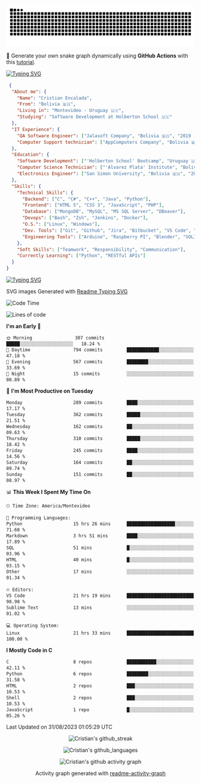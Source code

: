 <!---
<p align="left"> <img src="https://komarev.com/ghpvc/?username=cristian-encalada&label=Profile%20views&color=0e75b6&style=flat" alt="cristian-encalada" /> </p>
--->

<picture>
  <source media="(prefers-color-scheme: dark)" srcset="https://raw.githubusercontent.com/cristian-encalada/cristian-encalada/output/github-contribution-grid-snake-dark.svg">
  <source media="(prefers-color-scheme: light)" srcset="https://raw.githubusercontent.com/cristian-encalada/cristian-encalada/output/github-contribution-grid-snake.svg">
  <img alt="github contribution grid snake animation" src="https://raw.githubusercontent.com/cristian-encalada/cristian-encalada/output/github-contribution-grid-snake.svg">
</picture>

 :snake: Generate your own snake graph dynamically using __GitHub Actions__ with this [tutorial](https://cristian-encalada.github.io/docs/posts/generate-snake-graph-github-actions/).

[![Typing SVG](https://readme-typing-svg.demolab.com?duration=4000&pause=500&color=00FF00&background=000000&vCenter=true&width=435&lines=%5Bcristian%40github%5D%24+echo+Hi!;%5Bcristian%40github%5D%24+whoami)](https://git.io/typing-svg)

```JSON
 {
  "About me": {
    "Name": "Cristian Encalada",
    "From": "Bolivia 🇧🇴",
    "Living in": "Montevideo - Uruguay 🇺🇾",
    "Studying": "Software Development at Holberton School 🇺🇾"
  },
  "IT Experience": {
    "QA Software Engineer": ["Jalasoft Company", "Bolivia 🇧🇴", "2019 - 2021"],
    "Computer Support technician": ["AppComputers Company", "Bolivia 🇧🇴", "2016 - 2018"]
  },
  "Education": {
    "Software Development": ["'Holberton School' Bootcamp", "Uruguay 🇺🇾", "2023 - Now"],
    "Computer Science Technician": ["'Alvarez Plata' Institute", "Bolivia 🇧🇴", "2015 - 2017"],
    "Electronics Engineer": ["San Simon University", "Bolivia 🇧🇴", "2011 - 2016"]
  },
  "Skills": {
    "Technical Skills": {
      "Backend": ["C", "C#", "C++", "Java", "Python"],
      "Frontend": ["HTML 5", "CSS 3", "JavaScript", "PHP"],
      "Database": ["MongoDB", "MySQL", "MS SQL Server", "DBeaver"],
      "Devops": ["Bash", "Zsh", "Jenkins", "Docker"],
      "O.S.": ["Linux", "Windows"],
      "Dev. Tools": ["Git", "Github", "Jira", "Bitbucket", "VS Code", "Sublime Text", "Trello"],
      "Engineering Tools": ["Arduino", "Raspberry PI", "Blender", "SOLIDWORKS", "MATLAB"]
    },
    "Soft Skills": ["Teamwork", "Responsibility", "Communication"],
    "Currently Learning": ["Python", "RESTful APIs"]
  }
}
```

[![Typing SVG](https://readme-typing-svg.demolab.com?font=Fira+Code&duration=4000&pause=501&color=00FF00&background=000000&vCenter=true&width=435&lines=%5Bcristian%40github%5D%24+ls+.%2Fstatistics)](https://git.io/typing-svg)

 SVG images Generated with [Readme Typing SVG](https://readme-typing-svg.demolab.com/demo/)

<!--START_SECTION:waka-->
![Code Time](http://img.shields.io/badge/Code%20Time-120%20hrs%201%20min-blue)

![Lines of code](https://img.shields.io/badge/From%20Hello%20World%20I%27ve%20Written-151.1%20thousand%20lines%20of%20code-blue)

**I'm an Early 🐤** 

```text
🌞 Morning                307 commits         █████░░░░░░░░░░░░░░░░░░░░   18.24 % 
🌆 Daytime                794 commits         ████████████░░░░░░░░░░░░░   47.18 % 
🌃 Evening                567 commits         ████████░░░░░░░░░░░░░░░░░   33.69 % 
🌙 Night                  15 commits          ░░░░░░░░░░░░░░░░░░░░░░░░░   00.89 % 
```
📅 **I'm Most Productive on Tuesday** 

```text
Monday                   289 commits         ████░░░░░░░░░░░░░░░░░░░░░   17.17 % 
Tuesday                  362 commits         █████░░░░░░░░░░░░░░░░░░░░   21.51 % 
Wednesday                162 commits         ██░░░░░░░░░░░░░░░░░░░░░░░   09.63 % 
Thursday                 310 commits         █████░░░░░░░░░░░░░░░░░░░░   18.42 % 
Friday                   245 commits         ████░░░░░░░░░░░░░░░░░░░░░   14.56 % 
Saturday                 164 commits         ██░░░░░░░░░░░░░░░░░░░░░░░   09.74 % 
Sunday                   151 commits         ██░░░░░░░░░░░░░░░░░░░░░░░   08.97 % 
```


📊 **This Week I Spent My Time On** 

```text
🕑︎ Time Zone: America/Montevideo

💬 Programming Languages: 
Python                   15 hrs 26 mins      ██████████████████░░░░░░░   71.68 % 
Markdown                 3 hrs 51 mins       ████░░░░░░░░░░░░░░░░░░░░░   17.89 % 
SQL                      51 mins             █░░░░░░░░░░░░░░░░░░░░░░░░   03.96 % 
HTML                     40 mins             █░░░░░░░░░░░░░░░░░░░░░░░░   03.15 % 
Other                    17 mins             ░░░░░░░░░░░░░░░░░░░░░░░░░   01.34 % 

🔥 Editors: 
VS Code                  21 hrs 19 mins      █████████████████████████   98.98 % 
Sublime Text             13 mins             ░░░░░░░░░░░░░░░░░░░░░░░░░   01.02 % 

💻 Operating System: 
Linux                    21 hrs 33 mins      █████████████████████████   100.00 % 
```

**I Mostly Code in C** 

```text
C                        8 repos             ███████████░░░░░░░░░░░░░░   42.11 % 
Python                   6 repos             ████████░░░░░░░░░░░░░░░░░   31.58 % 
HTML                     2 repos             ███░░░░░░░░░░░░░░░░░░░░░░   10.53 % 
Shell                    2 repos             ███░░░░░░░░░░░░░░░░░░░░░░   10.53 % 
JavaScript               1 repo              █░░░░░░░░░░░░░░░░░░░░░░░░   05.26 % 
```




 Last Updated on 31/08/2023 01:05:29 UTC
<!--END_SECTION:waka-->

<div align = "center">

![Cristian's github_streak](https://github-readme-streak-stats.herokuapp.com/?user=cristian-encalada&hide_border=true&theme=dark)

![Cristian's github_languages](https://github-readme-stats.vercel.app/api/top-langs?username=cristian-encalada&show_icons=true&hide_border=true&locale=en&layout=compact&theme=dark)

![Cristian's github activity graph](https://github-readme-activity-graph.vercel.app/graph?username=cristian-encalada&theme=github-compact)

Activity graph generated with [readme-activity-graph](https://github.com/Ashutosh00710/github-readme-activity-graph)

</div>